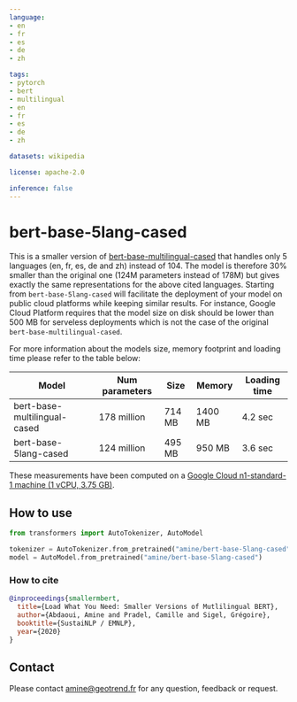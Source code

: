 ```yaml
---
language: 
- en
- fr
- es
- de
- zh

tags:
- pytorch
- bert
- multilingual
- en
- fr
- es
- de
- zh

datasets: wikipedia

license: apache-2.0

inference: false
---
```


# bert-base-5lang-cased
This is a smaller version of [bert-base-multilingual-cased](https://huggingface.co/bert-base-multilingual-cased) that handles only 5 languages (en, fr, es, de and zh) instead of 104.
The model is therefore 30% smaller than the original one (124M parameters instead of 178M) but gives exactly the same representations for the above cited languages. 
Starting from `bert-base-5lang-cased` will facilitate the deployment of your model on public cloud platforms while keeping similar results. 
For instance, Google Cloud Platform requires that the model size on disk should be lower than 500 MB for serveless deployments which is not the case of the original `bert-base-multilingual-cased`.

For more information about the models size, memory footprint and loading time please refer to the table below:

|            Model             | Num parameters |   Size   |  Memory  | Loading time |
| ---------------------------- | -------------- | -------- | -------- | ------------ |
| bert-base-multilingual-cased |   178 million  |  714 MB  | 1400 MB  |    4.2 sec   |
| bert-base-5lang-cased        |   124 million  |  495 MB  |  950 MB  |    3.6 sec   |

These measurements have been computed on a [Google Cloud n1-standard-1 machine (1 vCPU, 3.75 GB)](https://cloud.google.com/compute/docs/machine-types\#n1_machine_type).

## How to use

```python
from transformers import AutoTokenizer, AutoModel

tokenizer = AutoTokenizer.from_pretrained("amine/bert-base-5lang-cased")
model = AutoModel.from_pretrained("amine/bert-base-5lang-cased")

```

### How to cite

```bibtex
@inproceedings{smallermbert,
  title={Load What You Need: Smaller Versions of Mutlilingual BERT},
  author={Abdaoui, Amine and Pradel, Camille and Sigel, Grégoire},
  booktitle={SustaiNLP / EMNLP},
  year={2020}
}
```

## Contact 

Please contact amine@geotrend.fr for any question, feedback or request.
